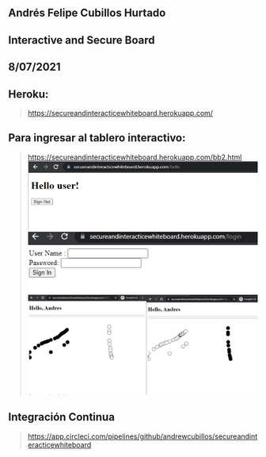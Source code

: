 ## Andrés Felipe Cubillos Hurtado
## Interactive and Secure Board
## 8/07/2021
## Heroku:
> https://secureandinteracticewhiteboard.herokuapp.com/
## Para ingresar al tablero interactivo:
> https://secureandinteracticewhiteboard.herokuapp.com/bb2.html
![alt text](https://raw.githubusercontent.com/andrewcubillos/secureandinteracticewhiteboard/master/img/hello.png)
![alt text](https://raw.githubusercontent.com/andrewcubillos/secureandinteracticewhiteboard/master/img/login.png)
![alt text](https://raw.githubusercontent.com/andrewcubillos/secureandinteracticewhiteboard/master/img/interactive.png)
## Integración Continua
> https://app.circleci.com/pipelines/github/andrewcubillos/secureandinteracticewhiteboard